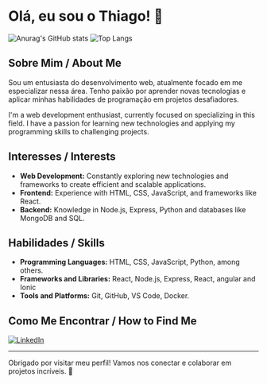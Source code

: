 # Olá, eu sou o Thiago! 👋

 ![Anurag's GitHub stats](https://github-readme-stats.vercel.app/api?username=Thi4gos&show=reviews,discussions_started,discussions_answered,prs_merged,prs_merged_percentag&theme=radical&hide_border=true&hide_title=true&locale=pt-br)
![Top Langs](https://github-readme-stats.vercel.app/api/top-langs/?username=Thi4gos&layout=compact&theme=radical&hide_border=true&hide_title=true&locale=pt-br)

## Sobre Mim / About Me
Sou um entusiasta do desenvolvimento web, atualmente focado em me especializar nessa área. Tenho paixão por aprender novas tecnologias e aplicar minhas habilidades de programação em projetos desafiadores.

I'm a web development enthusiast, currently focused on specializing in this field. I have a passion for learning new technologies and applying my programming skills to challenging projects.

## Interesses / Interests  
 - **Web Development:** Constantly exploring new technologies and frameworks to create efficient and scalable applications.
 - **Frontend:** Experience with HTML, CSS, JavaScript, and frameworks like React.
 - **Backend:** Knowledge in Node.js, Express, Python and databases like MongoDB and SQL.

## Habilidades / Skills
 - **Programming Languages:** HTML, CSS, JavaScript, Python, among others.
 - **Frameworks and Libraries:** React, Node.js, Express, React, angular and Ionic
 - **Tools and Platforms:** Git, GitHub, VS Code, Docker.

## Como Me Encontrar / How to Find Me

[![LinkedIn](https://img.shields.io/badge/LinkedIn-000?style=for-the-badge&logo=linkedin&logoColor=0E76A8)]([https://www.linkedin.com/in/seu-perfil-linkedin](https://www.linkedin.com/in/me/))

---

Obrigado por visitar meu perfil! Vamos nos conectar e colaborar em projetos incríveis. 🚀
